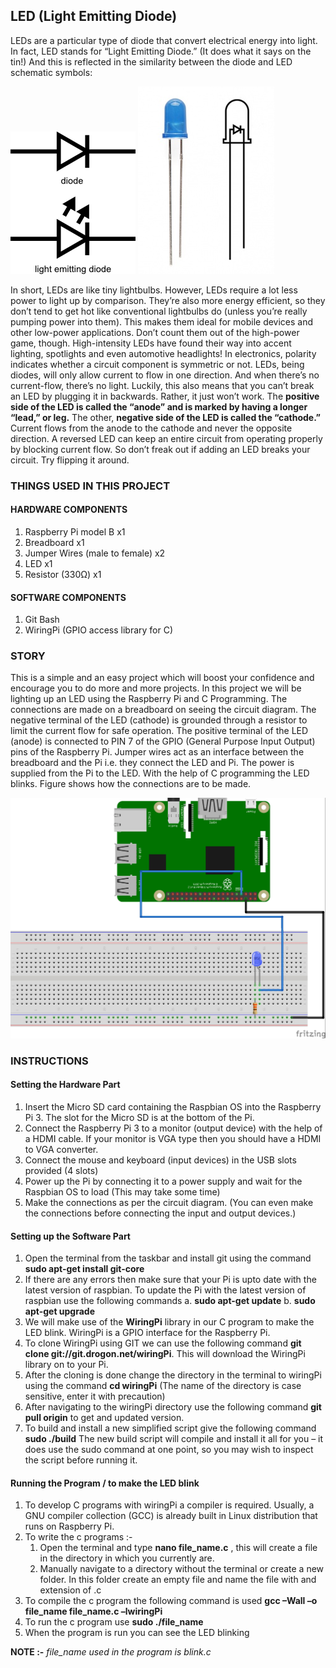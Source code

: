 ## LED (Light Emitting Diode)

LEDs are a particular type of diode that convert electrical energy into light. In fact, LED stands for “Light Emitting Diode.” (It does what it says on the tin!) And this is reflected in the similarity between the diode and LED schematic symbols:

 ![](https://github.com/11RO05/handson-iot-raspberrypi/blob/master/images/Diode%20and%20LED.png) ![](https://github.com/11RO05/handson-iot-raspberrypi/blob/master/images/LED1.png)

In short, LEDs are like tiny lightbulbs. However, LEDs require a lot less power to light up by comparison. They’re also more energy efficient, so they don’t tend to get hot like conventional lightbulbs do (unless you’re really pumping power into them). This makes them ideal for mobile devices and other low-power applications. Don’t count them out of the high-power game, though. High-intensity LEDs have found their way into accent lighting, spotlights and even automotive headlights!
In electronics, polarity indicates whether a circuit component is symmetric or not. LEDs, being diodes, will only allow current to flow in one direction. And when there’s no current-flow, there’s no light. Luckily, this also means that you can’t break an LED by plugging it in backwards. Rather, it just won’t work. The **positive side of the LED is called the “anode” and is marked by having a longer “lead,” or leg.** The other, **negative side of the LED is called the “cathode.”** Current flows from the anode to the cathode and never the opposite direction. A reversed LED can keep an entire circuit from operating properly by blocking current flow. So don’t freak out if adding an LED breaks your circuit. Try flipping it around.


### THINGS USED IN THIS PROJECT
#### HARDWARE COMPONENTS
1.	Raspberry Pi model B			        x1 
2.	Breadboard 					              x1
3.	Jumper Wires	(male to female)		x2
4.	LED 						                  x1
5.	Resistor (330Ω)				            x1
#### SOFTWARE COMPONENTS
1.	Git Bash
2.	WiringPi (GPIO access library for C)

### STORY
This is a simple and an easy project which will boost your confidence and encourage you to do more and more projects.
In this project we will be lighting up an LED using the Raspberry Pi and C Programming. The connections are made on a breadboard on seeing the circuit diagram. The negative terminal of the LED (cathode) is grounded through a resistor to limit the current flow for safe operation. The positive terminal of the LED (anode) is connected to PIN 7 of the GPIO (General Purpose Input Output) pins of the Raspberry Pi. Jumper wires act as an interface between the breadboard and the Pi i.e. they connect the LED and Pi. The power is supplied from the Pi to the LED. With the help of C programming the LED blinks. Figure shows how the connections are to be made. 

![](https://github.com/11RO05/handson-iot-raspberrypi/blob/master/circuit-diagram/LED%20with%20C.png)


### INSTRUCTIONS
#### Setting the Hardware Part
1.	Insert the Micro SD card containing the Raspbian OS into the Raspberry Pi 3. The slot for the Micro SD is at the bottom of the Pi.
2.	Connect the Raspberry Pi 3 to a monitor (output device) with the help of a HDMI cable. If your monitor is VGA type then you should have a HDMI to VGA converter. 
3.	Connect the mouse and keyboard (input devices) in the USB slots provided (4 slots)
4.	Power up the Pi by connecting it to a power supply and wait for the Raspbian OS to load (This may take some time)
5.	Make the connections as per the circuit diagram. (You can even make the connections before connecting the input and output devices.)

#### Setting up the Software Part
1.	Open the terminal from the taskbar and install git using the command **sudo apt-get install git-core**
2.	If there are any errors then make sure that your Pi is upto date with the latest version of raspbian. To update the Pi with the latest version of raspbian use the following commands 
a.	**sudo apt-get update**
b.	**sudo apt-get upgrade**
3.	We will make use of the **WiringPi** library in our C program to make the LED blink. WiringPi is a GPIO interface for the Raspberry Pi.
4.	To clone WiringPi using GIT we can use the following command **git clone git://git.drogon.net/wiringPi**. This will download the WiringPi library on to your Pi.
5.	After the cloning is done change the directory in the terminal to wiringPi using the command **cd wiringPi** (The name of the directory is case sensitive, enter it with precaution)
6.	After navigating to the wiringPi directory use the following command **git pull origin** to get and updated version.
7.	To build and install a new simplified script give the following command **sudo ./build** The new build script will compile and install it all for you – it does use the sudo command at one point, so you may wish to inspect the script before running it.

#### Running the Program / to make the LED blink
1.	To develop C programs with wiringPi a compiler is required. Usually, a GNU compiler collection (GCC) is already built in Linux distribution that runs on Raspberry Pi.
2.	To write the c programs :-
    1.	Open the terminal and type **nano file_name.c** , this will create a file in the directory in which you currently are.
    2.	Manually navigate to a directory without the terminal or create a new folder. In this folder create an empty file and name the file with and extension of .c
3.	To compile the c program the following command is used **gcc –Wall –o file_name file_name.c –lwiringPi**
4.	To run the c program use **sudo ./file_name**
5.	When the program is run you can see the LED blinking

**NOTE :-** *file_name used in the program is blink.c*



